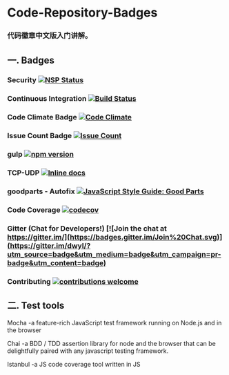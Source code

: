 # Code-Repository-Badges
### 代码徽章中文版入门讲解。

## 一. Badges

### Security [![NSP Status](https://nodesecurity.io/orgs/420-pro/projects/ef02c63d-3322-4543-b941-1c44be6fc6cb/badge)](https://nodesecurity.io/orgs/420-pro/projects/ef02c63d-3322-4543-b941-1c44be6fc6cb)


### Continuous Integration [![Build Status](https://travis-ci.org/lulinliao/travis-broken-example.svg?branch=master)](https://travis-ci.org/lulinliao/travis-broken-example)


### Code Climate Badge [![Code Climate](https://codeclimate.com/github/lulinliao/TCP-UDP/badges/gpa.svg)](https://codeclimate.com/github/lulinliao/TCP-UDP)


### Issue Count Badge [![Issue Count](https://codeclimate.com/github/lulinliao/TCP-UDP/badges/issue_count.svg)](https://codeclimate.com/github/lulinliao/TCP-UDP)


### gulp  [![npm version](https://badge.fury.io/js/gulp.svg)](https://badge.fury.io/js/gulp)


### TCP-UDP [![Inline docs](http://inch-ci.org/github/lulinliao/TCP-UDP.svg?branch=master)](http://inch-ci.org/github/lulinliao/TCP-UDP)


### goodparts - Autofix [![JavaScript Style Guide: Good Parts](https://img.shields.io/badge/code%20style-goodparts-brightgreen.svg?style=flat)](https://github.com/dwyl/goodparts "JavaScript The Good Parts")


### Code Coverage [![codecov](https://codecov.io/gh/lulinliao/example-node/branch/master/graph/badge.svg)](https://codecov.io/gh/lulinliao/example-node)


### Gitter (Chat for Developers!)  [![Join the chat at https://gitter.im/](https://badges.gitter.im/Join%20Chat.svg)](https://gitter.im/dwyl/?utm_source=badge&utm_medium=badge&utm_campaign=pr-badge&utm_content=badge)


### Contributing  [![contributions welcome](https://img.shields.io/badge/contributions-welcome-brightgreen.svg?style=flat)](https://github.com/dwyl/esta/issues)

## 二. Test tools

 Mocha   -a feature-rich JavaScript test framework running on Node.js and in the browser

 Chai   -a BDD / TDD assertion library for node and the browser that can be delightfully paired with any javascript testing framework.

 Istanbul   -a JS code coverage tool written in JS
